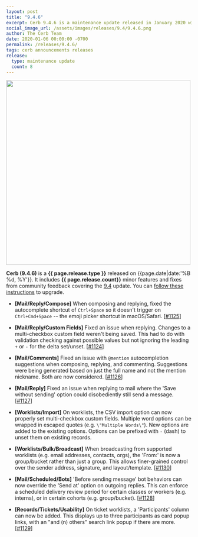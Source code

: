 ```yaml
---
layout: post
title: "9.4.6"
excerpt: Cerb 9.4.6 is a maintenance update released in January 2020 with 8 minor features and fixes from community feedback.
social_image_url: /assets/images/releases/9.4/9.4.6.png
author: The Cerb Team
date: 2020-01-06 00:00:00 -0700
permalink: /releases/9.4.6/
tags: cerb announcements releases
release:
  type: maintenance update
  count: 8
---
```


<div class="cerb-screenshot">
<img src="{{page.social_image_url}}" class="screenshot" width="500">
</div>

**Cerb (9.4.6)** is a **{{ page.release.type }}** released on {{page.date|date:'%B %d, %Y'}}. It includes **{{ page.release.count}}** minor features and fixes from community feedback covering the [9.4](/releases/9.4/) update.  You can [follow these instructions](/docs/upgrading/) to upgrade.

* **[Mail/Reply/Compose]** When composing and replying, fixed the autocomplete shortcut of `Ctrl+Space` so it doesn't trigger on `Ctrl+Cmd+Space` -- the emoji picker shortcut in macOS/Safari. [[#1125](https://github.com/jstanden/cerb/issues/1125)]

* **[Mail/Reply/Custom Fields]** Fixed an issue when replying. Changes to a multi-checkbox custom field weren't being saved. This had to do with validation checking against possible values but not ignoring the leading `+` or `-` for the delta set/unset. [[#1124](https://github.com/jstanden/cerb/issues/1124)]

* **[Mail/Comments]** Fixed an issue with `@mention` autocompletion suggestions when composing, replying, and commenting. Suggestions were being generated based on just the full name and not the mention nickname. Both are now considered. [[#1126](https://github.com/jstanden/cerb/issues/1126)]

* **[Mail/Reply]** Fixed an issue when replying to mail where the 'Save without sending' option could disobediently still send a message. [[#1127](https://github.com/jstanden/cerb/issues/1127)]

* **[Worklists/Import]** On worklists, the CSV import option can now properly set multi-checkbox custom fields. Multiple word options can be wrapped in escaped quotes (e.g. `\"Multiple Words\"`). New options are added to the existing options. Options can be prefixed with `-` (dash) to unset them on existing records.

* **[Worklists/Bulk/Broadcast]** When broadcasting from supported worklists (e.g. email addresses, contacts, orgs), the 'From:' is now a group/bucket rather than just a group. This allows finer-grained control over the sender address, signature, and layout/template. [[#1130](https://github.com/jstanden/cerb/issues/1130)]

* **[Mail/Scheduled/Bots]** 'Before sending message' bot behaviors can now override the 'Send at' option on outgoing replies. This can enforce a scheduled delivery review period for certain classes or workers (e.g. interns), or in certain cohorts (e.g. group/bucket). [[#1128](https://github.com/jstanden/cerb/issues/1128)]

* **[Records/Tickets/Usability]** On ticket worklists, a 'Participants' column can now be added. This displays up to three participants as card popup links, with an "and (n) others" search link popup if there are more. [[#1129](https://github.com/jstanden/cerb/issues/1129)]

